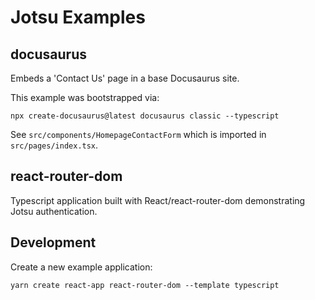# Jotsu Examples

## docusaurus
Embeds a 'Contact Us' page in a base Docusaurus site.

This example was bootstrapped via:
```shell
npx create-docusaurus@latest docusaurus classic --typescript
```

See `src/components/HomepageContactForm` which is imported in `src/pages/index.tsx`.

## react-router-dom
Typescript application built with React/react-router-dom demonstrating Jotsu authentication.
    
## Development

Create a new example application:
```shell
yarn create react-app react-router-dom --template typescript
```
